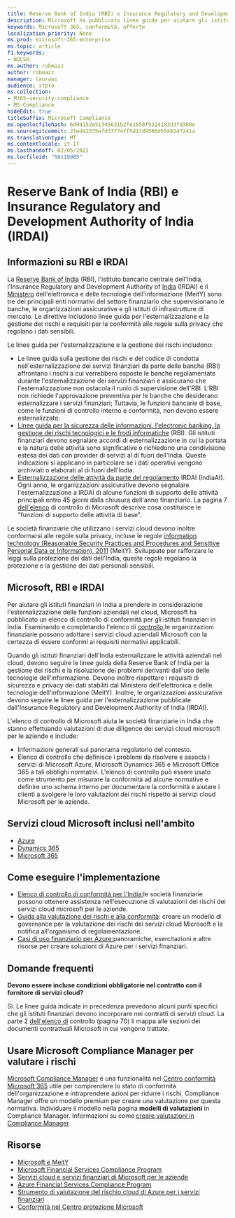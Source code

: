 ```yaml
---
title: Reserve Bank of India (RBI) e Insurance Regulatory and Development Authority of India (IRDAI)
description: Microsoft ha pubblicato linee guida per aiutare gli istituti finanziari in India con l'adozione del cloud.
keywords: Microsoft 365, conformità, offerte
localization_priority: None
ms.prod: microsoft-365-enterprise
ms.topic: article
f1.keywords:
- NOCSH
ms.author: robmazz
author: robmazz
manager: laurawi
audience: itpro
ms.collection:
- M365-security-compliance
- MS-Compliance
hideEdit: true
titleSuffix: Microsoft Compliance
ms.openlocfilehash: 6d94152e51345631b2fe1650f9324183d3fd300e
ms.sourcegitcommit: 21ed42335efd37774ff5d17d9586d5546147241a
ms.translationtype: MT
ms.contentlocale: it-IT
ms.lasthandoff: 02/05/2021
ms.locfileid: "50119985"
---
```

# <a name="reserve-bank-of-india-rbi-and-insurance-regulatory-and-development-authority-of-india-irdai"></a>Reserve Bank of India (RBI) e Insurance Regulatory and Development Authority of India (IRDAI)

## <a name="about-rbi-and-irdai"></a>Informazioni su RBI e IRDAI

La [Reserve Bank of India](https://www.rbi.org.in/) (RBI), l'istituto bancario centrale dell'India, l'Insurance Regulatory and Development Authority of [India](https://www.irdai.gov.in/Defaulthome.aspx?page=H1) (IRDAI) e il [Ministero](https://meity.gov.in/content/information-technology-act) dell'elettronica e delle tecnologie dell'informazione (MeitY) sono tre dei principali enti normativi del settore finanziario che supervisionano le banche, le organizzazioni assicurative e gli istituti di infrastrutture di mercato. Le direttive includono linee guida per l'esternalizzazione e la gestione dei rischi e requisiti per la conformità alle regole sulla privacy che regolano i dati sensibili.

Le linee guida per l'esternalizzazione e la gestione dei rischi includono:

- [](https://rbidocs.rbi.org.in/rdocs/notification/PDFs/73713.pdf) Le linee guida sulla gestione dei rischi e del codice di condotta nell'esternalizzazione dei servizi finanziari da parte delle banche (RBI) affrontano i rischi a cui verrebbero esposte le banche regolamentate durante l'esternalizzazione dei servizi finanziari e assicurano che l'esternalizzazione non ostacola il ruolo di supervisione dell'RBI. L'RBI non richiede l'approvazione preventiva per le banche che desiderano esternalizzare i servizi finanziari; Tuttavia, le funzioni bancarie di base, come le funzioni di controllo interno e conformità, non devono essere esternalizzato.
- [Linee guida per la sicurezza delle informazioni, l'electronic banking, la gestione dei rischi tecnologici e le frodi informatiche](https://rbidocs.rbi.org.in/rdocs/content/PDFs/GBS300411F.pdf) (RBI). Gli istituti finanziari devono segnalare accordi di esternalizzazione in cui la portata e la natura delle attività sono significative o richiedono una condivisione estesa dei dati con provider di servizi al di fuori dell'India. Queste indicazioni si applicano in particolare se i dati operativi vengono archiviati o elaborati al di fuori dell'India.
- [Esternalizzazione delle attività da parte del regolamento](https://www.irdai.gov.in/ADMINCMS/cms/frmGeneral_Layout.aspx?page=PageNo3149&flag=1) IRDAI (IndiaAI). Ogni anno, le organizzazioni assicurative devono segnalare l'esternalizzazione a IRDAI di alcune funzioni di supporto delle attività principali entro 45 giorni dalla chiusura dell'anno finanziario. La pagina 7 [dell'elenco](https://servicetrust.microsoft.com/Documents/TrustDocuments?command=Download&downloadType=Document&downloadId=26f4af15-2771-4cd4-a7c7-9328149f9453&docTab=6d000410-c9e9-11e7-9a91-892aae8839ad_Compliance_Guides) di controllo di Microsoft descrive cosa costituisce le "funzioni di supporto delle attività di base".

Le società finanziarie che utilizzano i servizi cloud devono inoltre conformarsi alle regole sulla privacy, incluse le regole [information technology (Reasonable Security Practices and Procedures and Sensitive Personal Data or Information), 2011](https://meity.gov.in/sites/upload_files/dit/files/GSR313E_10511\(1\).pdf) (MeitY). Sviluppate per rafforzare le leggi sulla protezione dei dati dell'India, queste regole regolano la protezione e la gestione dei dati personali sensibili.

## <a name="microsoft-rbi-and-irdai"></a>Microsoft, RBI e IRDAI

Per aiutare gli istituti finanziari in India a prendere in considerazione l'esternalizzazione delle funzioni aziendali nel cloud, Microsoft ha pubblicato un elenco di controllo di conformità per gli istituti finanziari in India. Esaminando e completando l'elenco di [controllo,](https://servicetrust.microsoft.com/Documents/TrustDocuments?command=Download&downloadType=Document&downloadId=26f4af15-2771-4cd4-a7c7-9328149f9453&docTab=6d000410-c9e9-11e7-9a91-892aae8839ad_Compliance_Guides)le organizzazioni finanziarie possono adottare i servizi cloud aziendali Microsoft con la certezza di essere conformi ai requisiti normativi applicabili.

Quando gli istituti finanziari dell'India esternalizzare le attività aziendali nel cloud, devono seguire le linee guida della Reserve Bank of India per la gestione dei rischi e la risoluzione dei problemi derivanti dall'uso delle tecnologie dell'informazione. Devono inoltre rispettare i requisiti di sicurezza e privacy dei dati stabiliti dal Ministero dell'elettronica e delle tecnologie dell'informazione (MeitY). Inoltre, le organizzazioni assicurative devono seguire le linee guida per l'esternalizzazione pubblicate dall'Insurance Regulatory and Development Authority of India (IRDAI).

L'elenco di controllo di Microsoft aiuta le società finanziarie in India che stanno effettuando valutazioni di due diligence dei servizi cloud microsoft per le aziende e include:

- Informazioni generali sul panorama regolatorio del contesto.
- Elenco di controllo che definisce i problemi da risolvere e associa i servizi di Microsoft Azure, Microsoft Dynamics 365 e Microsoft Office 365 a tali obblighi normativi. L'elenco di controllo può essere usato come strumento per misurare la conformità ad alcune normative e definire uno schema interno per documentare la conformità e aiutare i clienti a svolgere le loro valutazioni dei rischi rispetto ai servizi cloud Microsoft per le aziende.

## <a name="microsoft-in-scope-cloud-services"></a>Servizi cloud Microsoft inclusi nell'ambito

- [Azure](https://gallery.technet.microsoft.com/Overview-of-Azure-c1be3942)
- [Dynamics 365](https://download.microsoft.com/download/E/1/9/E1977163-7A86-4812-AC18-C03ADC958AAF/Microsoft_Dynamics_365_Cloud_Service_Compliance_Datasheet.pdf)
- [Microsoft 365](https://servicetrust.microsoft.com/ViewPage/TrustDocuments?command=Download&downloadType=Document&downloadId=9f756cce-b15d-45a9-94d7-6a583dee4401&docTab=6d000410-c9e9-11e7-9a91-892aae8839ad_Compliance_Guides)

## <a name="how-to-implement"></a>Come eseguire l'implementazione

- [Elenco di controllo di conformità per l'India:](https://servicetrust.microsoft.com/Documents/TrustDocuments?command=Download&downloadType=Document&downloadId=26f4af15-2771-4cd4-a7c7-9328149f9453&docTab=6d000410-c9e9-11e7-9a91-892aae8839ad_Compliance_Guides)le società finanziarie possono ottenere assistenza nell'esecuzione di valutazioni dei rischi dei servizi cloud microsoft per le aziende.
- [Guida alla valutazione dei rischi e alla conformità](https://servicetrust.microsoft.com/ViewPage/TrustDocuments?command=Download&downloadType=Document&downloadId=edee9b14-3661-4a16-ba83-c35caf672bd7&docTab=6d000410-c9e9-11e7-9a91-892aae8839ad_FAQ_and_White_Papers): creare un modello di governance per la valutazione dei rischi dei servizi cloud Microsoft e la notifica all'organismo di regolamentazione.
- [Casi di uso finanziario per Azure:](/azure/industry/financial/)panoramiche, esercitazioni e altre risorse per creare soluzioni di Azure per i servizi finanziari.

## <a name="frequently-asked-questions"></a>Domande frequenti

**Devono essere incluse condizioni obbligatorie nel contratto con il fornitore di servizi cloud?**

Sì. Le linee guida indicate in precedenza prevedono alcuni punti specifici che gli istituti finanziari devono incorporare nei contratti di servizi cloud. La parte 2 [dell'elenco di](https://servicetrust.microsoft.com/Documents/TrustDocuments?command=Download&downloadType=Document&downloadId=26f4af15-2771-4cd4-a7c7-9328149f9453&docTab=6d000410-c9e9-11e7-9a91-892aae8839ad_Compliance_Guides) controllo (pagina 70) li mappa alle sezioni dei documenti contrattuali Microsoft in cui vengono trattate.

## <a name="use-microsoft-compliance-manager-to-assess-your-risk"></a>Usare Microsoft Compliance Manager per valutare i rischi

[Microsoft Compliance Manager](/microsoft-365/compliance/compliance-manager) è una funzionalità nel [Centro conformità Microsoft 365](/microsoft-365/compliance/microsoft-365-compliance-center) utile per comprendere lo stato di conformità dell'organizzazione e intraprendere azioni per ridurre i rischi. Compliance Manager offre un modello premium per creare una valutazione per questa normativa. Individuare il modello nella pagina **modelli di valutazioni** in Compliance Manager. Informazioni su come [creare valutazioni in Compliance Manager](/microsoft-365/compliance/compliance-manager-assessments).

## <a name="resources"></a>Risorse

- [Microsoft e MeitY](offering-meity-india.md)
- [Microsoft Financial Services Compliance Program](https://download.microsoft.com/download/6/4/7/64707E3E-6D3E-45D0-8207-A0EA3201B4A6/Microsoft%20Cloud%20-%20Financial%20Services%20Compliance%20Program%20\(Print\).pdf)
- [Servizi cloud e servizi finanziari di Microsoft per le aziende](https://www.microsoft.com/trustcenter/cloudservices/financialservices)
- [Azure Financial Services Compliance Program](https://azure.microsoft.com/resources/videos/azurecon-2015-financial-services-compliance-in-azure/)
- [Strumento di valutazione del rischio cloud di Azure per i servizi finanziari](https://servicetrust.microsoft.com/ViewPage/FFIECBlueprint?command=Download&downloadType=Document&downloadId=079a1973-711a-428f-9312-9ddd290cff7b&docTab=c726d5c0-2d1e-11e8-a485-57140ec19669_PaaS)
- [Conformità nel Centro protezione Microsoft](https://www.microsoft.com/trust-center/compliance/compliance-overview)
